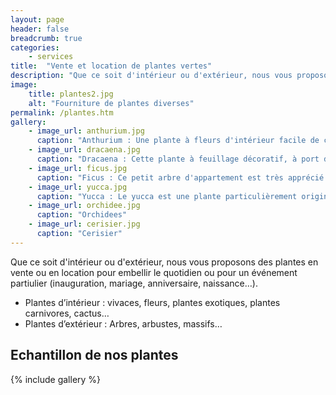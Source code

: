 ```yaml
---
layout: page
header: false
breadcrumb: true
categories:
    - services
title:  "Vente et location de plantes vertes"
description: "Que ce soit d'intérieur ou d'extérieur, nous vous proposons des plantes en vente ou en location pour embellir le quotidien ou pour un événement partiulier (inauguration, mariage, anniversaire, naissance…)."
image:
    title: plantes2.jpg
    alt: "Fourniture de plantes diverses"
permalink: /plantes.htm
gallery:
    - image_url: anthurium.jpg
      caption: "Anthurium : Une plante à fleurs d'intérieur facile de culture et au feuillage brillant, que l'on entretient avec une éponge humide. L'anthurium appréciera d'être brumisé régulièrement. Ajoutez de l'engrais à l'eau d'arrosage non calcaire au printemps et l'été."
    - image_url: dracaena.jpg
      caption: "Dracaena : Cette plante à feuillage décoratif, à port dressé et buissonnant, peut atteindre 2 m de hauteur. Les feuilles sont vertes, parfois rosées, étroites, longues de 30 cm environ et larges de 2 cm, réunies en touffes formant une rosette ébouriffée."
    - image_url: ficus.jpg
      caption: "Ficus : Ce petit arbre d'appartement est très apprécié pour son feuillage abondant et son port retombant. Il peut atteindre 2m de hauteur et former un véritable tronc, droit ou tressé."      
    - image_url: yucca.jpg
      caption: "Yucca : Le yucca est une plante particulièrement originale et architecturée, avec des touffes de feuilles raides juchées au sommet d'une ou plusieurs tiges ligneuses, de 1 à 2,50m de hauteur."
    - image_url: orchidee.jpg
      caption: "Orchidees"
    - image_url: cerisier.jpg
      caption: "Cerisier"
---
```

Que ce soit d'intérieur ou d'extérieur, nous vous proposons des plantes en vente ou en location pour embellir le quotidien ou pour un événement partiulier (inauguration, mariage, anniversaire, naissance…).
* Plantes d’intérieur : vivaces, fleurs, plantes exotiques, plantes carnivores, cactus…
* Plantes d’extérieur : Arbres, arbustes, massifs…
## Echantillon de nos plantes
{% include gallery %}
